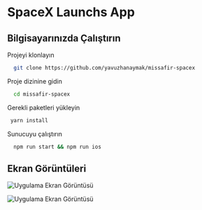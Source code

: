 
# SpaceX Launchs App




## Bilgisayarınızda Çalıştırın

Projeyi klonlayın

```bash
  git clone https://github.com/yavuzhanaymak/missafir-spacex
```

Proje dizinine gidin

```bash
  cd missafir-spacex
```

Gerekli paketleri yükleyin

```bash
 yarn install
```

Sunucuyu çalıştırın

```bash
  npm run start && npm run ios
```

  
## Ekran Görüntüleri

![Uygulama Ekran Görüntüsü](https://media.giphy.com/media/YDR6NUPiLP1oAAEt0a/giphy.gif)  



![Uygulama Ekran Görüntüsü](https://media.giphy.com/media/naKnb4CpKAl9VIi4lZ/giphy.gif) 

  